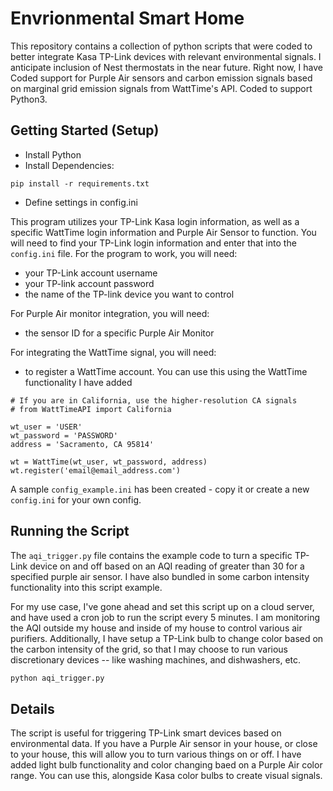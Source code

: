 # Envrionmental Smart Home
 This repository contains a collection of python scripts that were coded to better integrate Kasa TP-Link devices with
 relevant environmental signals.  I anticipate inclusion of Nest thermostats in the near future.  Right now, I have Coded
 support for Purple Air sensors and carbon emission signals based on marginal grid emission signals from WattTime's API.  Coded to support Python3.


## Getting Started (Setup)

- Install Python
- Install Dependencies:

`pip install -r requirements.txt`

- Define settings in config.ini

This program utilizes your TP-Link Kasa login information, as well as a specific WattTime login information and Purple Air Sensor to function.  You will need to find your TP-Link login information and enter that into the `config.ini` file.  For the program to work, you will need:

- your TP-Link account username
- your TP-link account password
- the name of the TP-link device you want to control

For Purple Air monitor integration, you will need:

- the sensor ID for a specific Purple Air Monitor

For integrating the WattTime signal, you will need:

- to register a WattTime account.  You can use this using the WattTime functionality I have added

```from WattTimeAPI import WattTime
# If you are in California, use the higher-resolution CA signals
# from WattTimeAPI import California

wt_user = 'USER'
wt_password = 'PASSWORD'
address = 'Sacramento, CA 95814'

wt = WattTime(wt_user, wt_password, address)
wt.register('email@email_address.com')

```

A sample `config_example.ini` has been created - copy it or create a new `config.ini` for your own config.

## Running the Script

The `aqi_trigger.py` file contains the example code to turn a specific TP-Link device on and off based on an AQI reading of greater than 30 for a specified purple air sensor.  I have also bundled in some carbon intensity functionality into
this script example.

For my use case, I've gone ahead and set this script up on a cloud server, and have used a cron job to run the script every 5 minutes.  I am monitoring the AQI outside my house and inside of my house to control various air purifiers.  Additionally, I have setup a TP-Link bulb to change color based on the carbon intensity of the grid, so that I may choose to run various discretionary devices -- like washing machines, and dishwashers, etc.

```sh
python aqi_trigger.py
```

## Details

The script is useful for triggering TP-Link smart devices based on environmental data.  If you have a Purple Air sensor in your house, or close to your house, this will allow you to turn various things on or off.  I have added light bulb functionality and color changing baed on a Purple Air color range. You can use this, alongside Kasa color bulbs to create visual signals.
